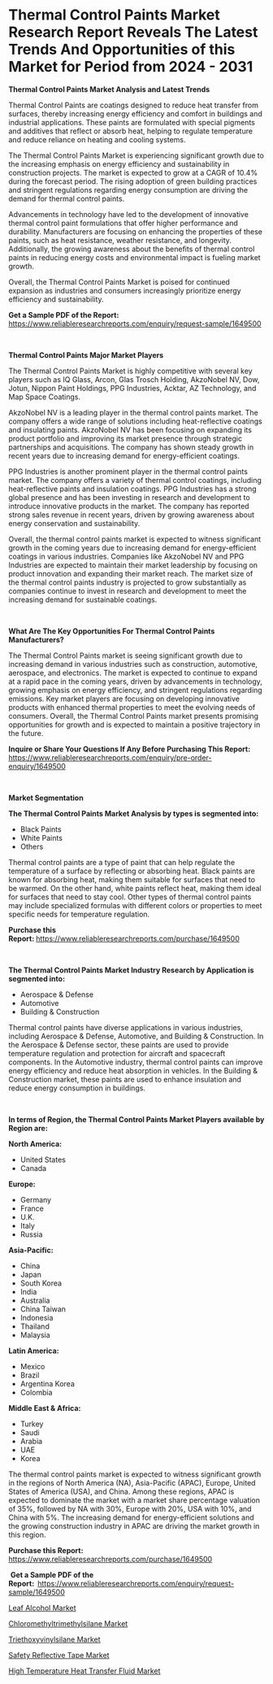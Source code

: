 <p><h1>Thermal Control Paints Market Research Report Reveals The Latest Trends And Opportunities of this Market for Period from 2024 - 2031</h1></p><p><strong>Thermal Control Paints Market Analysis and Latest Trends</strong></p>
<p><p>Thermal Control Paints are coatings designed to reduce heat transfer from surfaces, thereby increasing energy efficiency and comfort in buildings and industrial applications. These paints are formulated with special pigments and additives that reflect or absorb heat, helping to regulate temperature and reduce reliance on heating and cooling systems.</p><p>The Thermal Control Paints Market is experiencing significant growth due to the increasing emphasis on energy efficiency and sustainability in construction projects. The market is expected to grow at a CAGR of 10.4% during the forecast period. The rising adoption of green building practices and stringent regulations regarding energy consumption are driving the demand for thermal control paints.</p><p>Advancements in technology have led to the development of innovative thermal control paint formulations that offer higher performance and durability. Manufacturers are focusing on enhancing the properties of these paints, such as heat resistance, weather resistance, and longevity. Additionally, the growing awareness about the benefits of thermal control paints in reducing energy costs and environmental impact is fueling market growth.</p><p>Overall, the Thermal Control Paints Market is poised for continued expansion as industries and consumers increasingly prioritize energy efficiency and sustainability.</p></p>
<p><strong>Get a Sample PDF of the Report:&nbsp;</strong> <a href="https://www.reliableresearchreports.com/enquiry/request-sample/1649500">https://www.reliableresearchreports.com/enquiry/request-sample/1649500</a></p>
<p>&nbsp;</p>
<p><strong>Thermal Control Paints Major Market Players</strong></p>
<p><p>The Thermal Control Paints Market is highly competitive with several key players such as IQ Glass, Arcon, Glas Trosch Holding, AkzoNobel NV, Dow, Jotun, Nippon Paint Holdings, PPG Industries, Acktar, AZ Technology, and Map Space Coatings. </p><p>AkzoNobel NV is a leading player in the thermal control paints market. The company offers a wide range of solutions including heat-reflective coatings and insulating paints. AkzoNobel NV has been focusing on expanding its product portfolio and improving its market presence through strategic partnerships and acquisitions. The company has shown steady growth in recent years due to increasing demand for energy-efficient coatings.</p><p>PPG Industries is another prominent player in the thermal control paints market. The company offers a variety of thermal control coatings, including heat-reflective paints and insulation coatings. PPG Industries has a strong global presence and has been investing in research and development to introduce innovative products in the market. The company has reported strong sales revenue in recent years, driven by growing awareness about energy conservation and sustainability.</p><p>Overall, the thermal control paints market is expected to witness significant growth in the coming years due to increasing demand for energy-efficient coatings in various industries. Companies like AkzoNobel NV and PPG Industries are expected to maintain their market leadership by focusing on product innovation and expanding their market reach. The market size of the thermal control paints industry is projected to grow substantially as companies continue to invest in research and development to meet the increasing demand for sustainable coatings.</p></p>
<p>&nbsp;</p>
<p><strong>What Are The Key Opportunities For Thermal Control Paints Manufacturers?</strong></p>
<p><p>The Thermal Control Paints market is seeing significant growth due to increasing demand in various industries such as construction, automotive, aerospace, and electronics. The market is expected to continue to expand at a rapid pace in the coming years, driven by advancements in technology, growing emphasis on energy efficiency, and stringent regulations regarding emissions. Key market players are focusing on developing innovative products with enhanced thermal properties to meet the evolving needs of consumers. Overall, the Thermal Control Paints market presents promising opportunities for growth and is expected to maintain a positive trajectory in the future.</p></p>
<p><strong>Inquire or Share Your Questions If Any Before Purchasing This Report:</strong> <a href="https://www.reliableresearchreports.com/enquiry/pre-order-enquiry/1649500">https://www.reliableresearchreports.com/enquiry/pre-order-enquiry/1649500</a></p>
<p>&nbsp;</p>
<p><strong>Market Segmentation</strong></p>
<p><strong>The Thermal Control Paints Market Analysis by types is segmented into:</strong></p>
<p><ul><li>Black Paints</li><li>White Paints</li><li>Others</li></ul></p>
<p><p>Thermal control paints are a type of paint that can help regulate the temperature of a surface by reflecting or absorbing heat. Black paints are known for absorbing heat, making them suitable for surfaces that need to be warmed. On the other hand, white paints reflect heat, making them ideal for surfaces that need to stay cool. Other types of thermal control paints may include specialized formulas with different colors or properties to meet specific needs for temperature regulation.</p></p>
<p><strong>Purchase this Report:&nbsp;</strong><a href="https://www.reliableresearchreports.com/purchase/1649500">https://www.reliableresearchreports.com/purchase/1649500</a></p>
<p>&nbsp;</p>
<p><strong>The Thermal Control Paints Market Industry Research by Application is segmented into:</strong></p>
<p><ul><li>Aerospace & Defense</li><li>Automotive</li><li>Building & Construction</li></ul></p>
<p><p>Thermal control paints have diverse applications in various industries, including Aerospace & Defense, Automotive, and Building & Construction. In the Aerospace & Defense sector, these paints are used to provide temperature regulation and protection for aircraft and spacecraft components. In the Automotive industry, thermal control paints can improve energy efficiency and reduce heat absorption in vehicles. In the Building & Construction market, these paints are used to enhance insulation and reduce energy consumption in buildings.</p></p>
<p>&nbsp;</p>
<p><strong>In terms of Region, the Thermal Control Paints Market Players available by Region are:</strong></p>
<p>
    <p> <strong> North America: </strong>
        <ul>
            <li>United States</li>
            <li>Canada</li>
        </ul>
        </p> 
    <p> <strong> Europe: </strong>
        <ul>
            <li>Germany</li>
            <li>France</li>
            <li>U.K.</li>
            <li>Italy</li>
            <li>Russia</li>
        </ul>
        </p> 
    <p> <strong> Asia-Pacific: </strong>
        <ul>
            <li>China</li>
            <li>Japan</li>
            <li>South Korea</li>
            <li>India</li>
            <li>Australia</li>
            <li>China Taiwan</li>
            <li>Indonesia</li>
            <li>Thailand</li>
            <li>Malaysia</li>
        </ul>
        </p> 
    <p> <strong> Latin America: </strong>
        <ul>
            <li>Mexico</li>
            <li>Brazil</li>
            <li>Argentina Korea</li>
            <li>Colombia</li>
        </ul>
        </p> 
    <p> <strong> Middle East & Africa: </strong>
        <ul>
            <li>Turkey</li>
            <li>Saudi</li>
            <li>Arabia</li>
            <li>UAE</li>
            <li>Korea</li>
        </ul>
    </p>
    </p>
<p><p>The thermal control paints market is expected to witness significant growth in the regions of North America (NA), Asia-Pacific (APAC), Europe, United States of America (USA), and China. Among these regions, APAC is expected to dominate the market with a market share percentage valuation of 35%, followed by NA with 30%, Europe with 20%, USA with 10%, and China with 5%. The increasing demand for energy-efficient solutions and the growing construction industry in APAC are driving the market growth in this region.</p></p>
<p><strong>Purchase this Report: </strong><a href="https://www.reliableresearchreports.com/purchase/1649500">https://www.reliableresearchreports.com/purchase/1649500</a></p>
<p>&nbsp;<strong>Get a Sample PDF of the Report:&nbsp;&nbsp;</strong><a href="https://www.reliableresearchreports.com/enquiry/request-sample/1649500">https://www.reliableresearchreports.com/enquiry/request-sample/1649500</a></p>
<p><strong></strong></p>
<p><p><a href="https://medium.com/@nayelibosco/leaf-alcohol-market-the-key-to-successful-business-strategy-forecast-till-2031-007e3a7dd723">Leaf Alcohol Market</a></p><p><a href="https://medium.com/@geoanderson1978/chloromethyltrimethylsilane-market-insights-into-market-cagr-market-trends-and-growth-strategies-ba130d505a17">Chloromethyltrimethylsilane Market</a></p><p><a href="https://medium.com/@geoanderson1978/triethoxyvinylsilane-market-exploring-market-share-market-trends-and-future-growth-eb50b90e0be5">Triethoxyvinylsilane Market</a></p><p><a href="https://medium.com/@nelsonhauck/safety-reflective-tape-market-trends-forecast-and-competitive-analysis-to-2031-f0495640fc4c">Safety Reflective Tape Market</a></p><p><a href="https://medium.com/@nayelibosco/high-temperature-heat-transfer-fluid-market-report-reveals-the-latest-trends-and-growth-fa9ec1a87474">High Temperature Heat Transfer Fluid Market</a></p></p>